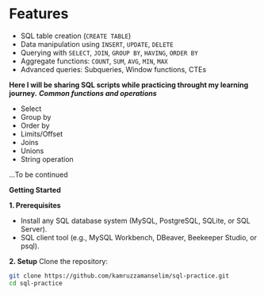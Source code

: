 # **Features**
- SQL table creation (`CREATE TABLE`)
- Data manipulation using `INSERT`, `UPDATE`, `DELETE`
- Querying with `SELECT`, `JOIN`, `GROUP BY`, `HAVING`, `ORDER BY`
- Aggregate functions: `COUNT`, `SUM`, `AVG`, `MIN`, `MAX`
- Advanced queries: Subqueries, Window functions, CTEs

**Here I will be sharing SQL scripts while practicing throught my learning journey.**
***Common functions and operations***
- Select
- Group by
- Order by
- Limits/Offset
- Joins
- Unions
- String operation

...To be continued

**Getting Started**

**1. Prerequisites**
- Install any SQL database system (MySQL, PostgreSQL, SQLite, or SQL Server).
- SQL client tool (e.g., MySQL Workbench, DBeaver, Beekeeper Studio, or psql).

**2. Setup**
Clone the repository:
```bash
git clone https://github.com/kamruzzamanselim/sql-practice.git
cd sql-practice

